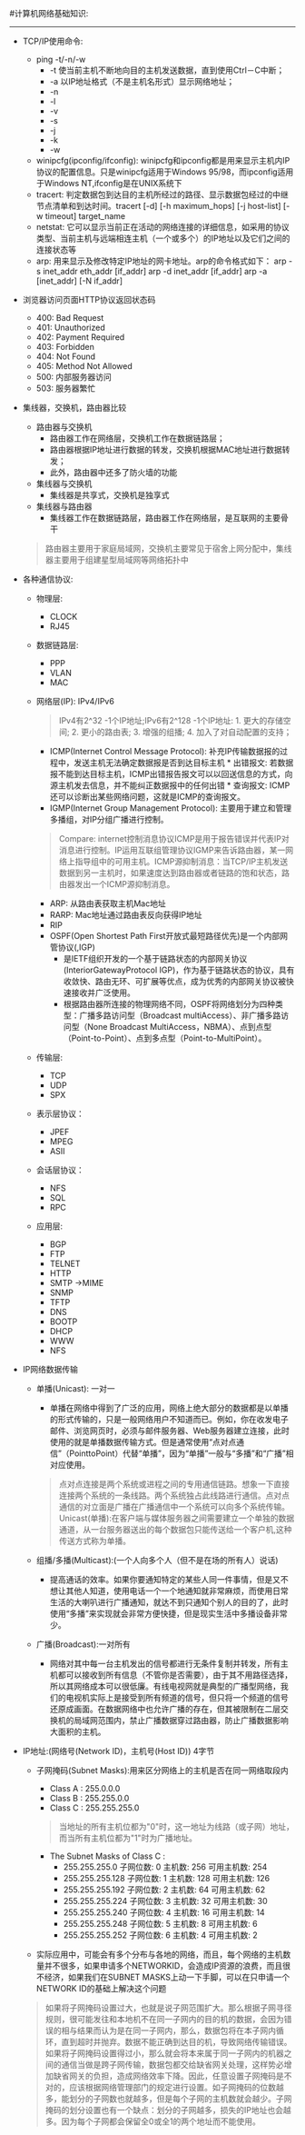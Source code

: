 #计算机网络基础知识:

***

- TCP/IP使用命令:
	- ping -t/-n/-w
		 - -t 使当前主机不断地向目的主机发送数据，直到使用Ctrl－C中断；
		 - -a  以IP地址格式（不是主机名形式）显示网络地址；
		 - -n
		 - -l
		 - -v
		 - -s
		 - -j
		 - -k
		 - -w
	- winipcfg(ipconfig/ifconfig): winipcfg和ipconfig都是用来显示主机内IP协议的配置信息。只是winipcfg适用于Windows 95/98，而ipconfig适用于Windows NT,ifconfig是在UNIX系统下
	- tracert: 判定数据包到达目的主机所经过的路径、显示数据包经过的中继节点清单和到达时间。tracert [-d] [-h maximum_hops] [-j host-list] [-w timeout] target_name 
	- netstat: 它可以显示当前正在活动的网络连接的详细信息，如采用的协议类型、当前主机与远端相连主机（一个或多个）的IP地址以及它们之间的连接状态等
	- arp: 用来显示及修改特定IP地址的网卡地址。arp的命令格式如下： arp -s inet_addr eth_addr [if_addr] arp -d inet_addr [if_addr] arp -a [inet_addr] [-N if_addr] 

- 浏览器访问页面HTTP协议返回状态码
	- 400: Bad Request
	- 401: Unauthorized
	- 402: Payment Required
	- 403: Forbidden
	- 404: Not Found
	- 405: Method Not Allowed
	- 500: 内部服务器访问
	- 503: 服务器繁忙

- 集线器，交换机，路由器比较
	 - 路由器与交换机
		 - 路由器工作在网络层，交换机工作在数据链路层；
		 - 路由器根据IP地址进行数据的转发，交换机根据MAC地址进行数据转发；
		 - 此外，路由器中还多了防火墙的功能
	 - 集线器与交换机
		 - 集线器是共享式，交换机是独享式
	 - 集线器与路由器
		 - 集线器工作在数据链路层，路由器工作在网络层，是互联网的主要骨干
		 
	 > 路由器主要用于家庭局域网，交换机主要常见于宿舍上网分配中，集线器主要用于组建星型局域网等网络拓扑中

- 各种通信协议:
	- 物理层:
		 * CLOCK
		 * RJ45
	- 数据链路层:
		 * PPP
		 * VLAN
		 * MAC
	- 网络层(IP): IPv4/IPv6

		 > IPv4有2^32 -1个IP地址;IPv6有2^128 -1个IP地址:
		    1. 更大的存储空间;
		    2. 更小的路由表;
		    3. 增强的组播;
		    4. 加入了对自动配置的支持；

		 * ICMP(Internet Control Message Protocol): 补充IP传输数据报的过程中，发送主机无法确定数据报是否到达目标主机
			   * 出错报文: 若数据报不能到达目标主机，ICMP出错报告报文可以以回送信息的方式，向源主机发去信息，并不能纠正数据报中的任何出错
			   * 查询报文: ICMP还可以诊断出某些网络问题，这就是ICMP的查询报文。
		 * IGMP(Internet Group Management Protocol): 主要用于建立和管理多播组，对IP分组广播进行控制。

		 > Compare:
			internet控制消息协议ICMP是用于报告错误并代表IP对消息进行控制。IP运用互联组管理协议IGMP来告诉路由器，某一网络上指导组中的可用主机。ICMP源抑制消息：当TCP/IP主机发送数据到另一主机时，如果速度达到路由器或者链路的饱和状态，路由器发出一个ICMP源抑制消息。

		 * ARP: 从路由表获取主机Mac地址
		 * RARP: Mac地址通过路由表反向获得IP地址
		 * RIP
		 * OSPF(Open Shortest Path First开放式最短路径优先)是一个内部网管协议(,IGP)
		 	 - 是IETF组织开发的一个基于链路状态的内部网关协议(InteriorGatewayProtocol IGP)，作为基于链路状态的协议，具有收敛快、路由无环、可扩展等优点，成为优秀的内部网关协议被快速接收并广泛使用。
		 	 - 根据路由器所连接的物理网络不同，OSPF将网络划分为四种类型：广播多路访问型（Broadcast multiAccess）、非广播多路访问型（None Broadcast MultiAccess，NBMA）、点到点型（Point-to-Point）、点到多点型（Point-to-MultiPoint）。 

	- 传输层:
		 - TCP
		 - UDP
		 - SPX
	- 表示层协议：
		 - JPEF
		 - MPEG
		 - ASII 
	- 会话层协议：
		 - NFS
		 - SQL
		 - RPC	
	- 应用层:
		- BGP
		- FTP
		- TELNET
		- HTTP
		- SMTP ->MIME
		- SNMP
		- TFTP
		- DNS
		- BOOTP
		- DHCP
		- WWW
		- NFS

- IP网络数据传输
	- 单播(Unicast): 一对一
		- 单播在网络中得到了广泛的应用，网络上绝大部分的数据都是以单播的形式传输的，只是一般网络用户不知道而已。例如，你在收发电子邮件、浏览网页时，必须与邮件服务器、Web服务器建立连接，此时使用的就是单播数据传输方式。但是通常使用“点对点通信”（PointtoPoint）代替“单播”，因为“单播”一般与“多播”和“广播”相对应使用。

		> 点对点连接是两个系统或进程之间的专用通信链路。想象一下直接连接两个系统的一条线路。两个系统独占此线路进行通信。点对点通信的对立面是广播在广播通信中一个系统可以向多个系统传输。Unicast(单播):在客户端与媒体服务器之间需要建立一个单独的数据通道，从一台服务器送出的每个数据包只能传送给一个客户机,这种传送方式称为单播。

	- 组播/多播(Multicast):(一个人向多个人（但不是在场的所有人）说话)
		- 提高通话的效率。如果你要通知特定的某些人同一件事情，但是又不想让其他人知道，使用电话一个一个地通知就非常麻烦，而使用日常生活的大喇叭进行广播通知，就达不到只通知个别人的目的了，此时使用“多播”来实现就会非常方便快捷，但是现实生活中多播设备非常少。

	- 广播(Broadcast):一对所有
		- 网络对其中每一台主机发出的信号都进行无条件复制并转发，所有主机都可以接收到所有信息（不管你是否需要），由于其不用路径选择，所以其网络成本可以很低廉。有线电视网就是典型的广播型网络，我们的电视机实际上是接受到所有频道的信号，但只将一个频道的信号还原成画面。在数据网络中也允许广播的存在，但其被限制在二层交换机的局域网范围内，禁止广播数据穿过路由器，防止广播数据影响大面积的主机。

- IP地址:(网络号(Network ID)，主机号(Host ID)) 4字节
	- 子网掩码(Subnet Masks):用来区分网络上的主机是否在同一网络取段内
		 - Class A : 255.0.0.0
		 - Class B : 255.255.0.0
		 - Class C : 255.255.255.0

		 > 当地址的所有主机位都为"0"时，这一地址为线路（或子网）地址，而当所有主机位都为"1"时为广播地址。

		 - The Subnet Masks of Class C :
		 	 - 255.255.255.0	子网位数: 0	主机数: 256	可用主机数: 254	
		 	 - 255.255.255.128	子网位数: 1	主机数: 128	可用主机数: 126	
		 	 - 255.255.255.192	子网位数: 2	主机数: 64	可用主机数: 62
		 	 - 255.255.255.224	子网位数: 3 	主机数: 32	可用主机数: 30
		 	 - 255.255.255.240	子网位数: 4	主机数: 16	可用主机数: 14
		 	 - 255.255.255.248	子网位数: 5	主机数: 8		可用主机数: 6
		 	 - 255.255.255.252	子网位数: 6	主机数: 4		可用主机数: 2

	- 实际应用中，可能会有多个分布与各地的网络，而且，每个网络的主机数量并不很多，如果申请多个NETWORKID，会造成IP资源的浪费，而且很不经济，如果我们在SUBNET MASKS上动一下手脚，可以在只申请一个NETWORK ID的基础上解决这个问题

	> 如果将子网掩码设置过大，也就是说子网范围扩大。那么根据子网寻径规则，很可能发往和本地机不在同一子网内的目的机的数据，会因为错误的相与结果而认为是在同一子网内，那么，数据包将在本子网内循环，直到超时并抛弃。数据不能正确到达目的机，导致网络传输错误。如果将子网掩码设置得过小，那么就会将本来属于同一子网内的机器之间的通信当做是跨子网传输，数据包都交给缺省网关处理，这样势必增加缺省网关的负担，造成网络效率下降。因此，任意设置子网掩码是不对的，应该根据网络管理部门的规定进行设置。如子网掩码的位数越多，能划分的子网数也就越多，但是每个子网的主机数就会越少。子网掩码的划分设置也有一个缺点：划分的子网越多，损失的IP地址也会越多。因为每个子网都会保留全0或全1的两个地址而不能使用。




